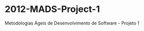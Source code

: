 2012-MADS-Project-1
======================

Metodologias Ágeis de Desenvolvimento de Software - Projeto 1
